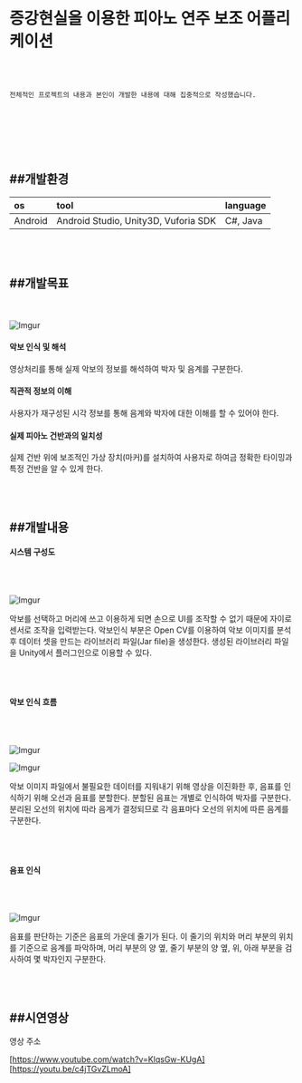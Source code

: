증강현실을 이용한 피아노 연주 보조 어플리케이션
===================


<br></br>

```
전체적인 프로젝트의 내용과 본인이 개발한 내용에 대해 집중적으로 작성했습니다.
```


<br></br>

<br></br>



##개발환경
-------------

| os     | tool   |language|
|:-------|:-------|:-------|
|Android |Android Studio, Unity3D, Vuforia SDK|C#, Java|


<br></br>


##개발목표
-------------------


<br></br>
![Imgur](http://i.imgur.com/P2p4bQI.jpg)


#### 악보 인식 및 해석

영상처리를 통해 실제 악보의 정보를 해석하여 박자 및 음계를 구분한다.

#### 직관적 정보의 이해

사용자가 재구성된 시각 정보를 통해 음계와 박자에 대한 이해를 할 수 있어야 한다.

#### 실제 피아노 건반과의 일치성

실제 건반 위에 보조적인 가상 장치(마커)를 설치하여 사용자로 하여금 정확한 타이밍과 특정 건반을 알 수 있게 한다.




<br></br>



##개발내용
-------------

#### 시스템 구성도

<br></br>

![Imgur](http://i.imgur.com/JSBO9G2.jpg)

악보를 선택하고 머리에 쓰고 이용하게 되면 손으로 UI를 조작할 수 없기 때문에 자이로 센서로 조작을 입력받는다. 악보인식 부분은 Open CV를 이용하여 악보 이미지를 분석 후 데이터 셋을 만드는 라이브러리 파일(Jar file)을 생성한다. 생성된 라이브러리 파일을 Unity에서 플러그인으로 이용할 수 있다.


<br></br>

#### 악보 인식 흐름

<br></br>

![Imgur](http://i.imgur.com/SBfMrFi.jpg)



![Imgur](http://i.imgur.com/anEgZJh.jpg)


악보 이미지 파일에서 불필요한 데이터를 지워내기 위해 영상을 이진화한 후, 음표를 인식하기 위해 오선과 음표를 분할한다. 분할된 음표는 개별로 인식하여 박자를 구분한다. 분리된 오선의 위치에 따라 음계가 결정되므로 각 음표마다 오선의 위치에 따른 음계를 구분한다.

<br></br>

#### 음표 인식

<br></br>

![Imgur](http://i.imgur.com/g3sT2FN.jpg)

음표를 판단하는 기준은 음표의 가운데 줄기가 된다. 이 줄기의 위치와 머리 부분의 위치를 기준으로 음계를 파악하며, 머리 부분의 양 옆, 줄기 부분의 양 옆, 위, 아래 부분을 검사하여 몇 박자인지 구분한다.



<br></br>


##시연영상
-------------


영상 주소

[https://www.youtube.com/watch?v=KlqsGw-KUgA]
<br>
[https://youtu.be/c4jTGvZLmoA]


